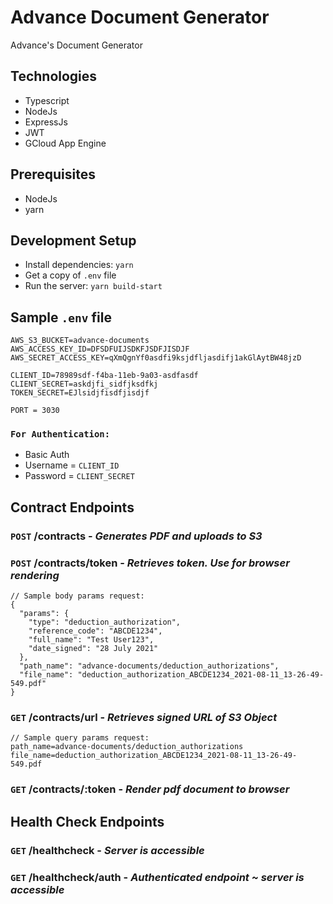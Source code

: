 # Advance Document Generator
Advance's Document Generator

## Technologies
* Typescript
* NodeJs
* ExpressJs
* JWT
* GCloud App Engine

## Prerequisites
* NodeJs
* yarn

## Development Setup
* Install dependencies: `yarn`
* Get a copy of `.env` file
* Run the server: `yarn build-start`

## Sample `.env` file
```
AWS_S3_BUCKET=advance-documents
AWS_ACCESS_KEY_ID=DFSDFUIJSDKFJSDFJISDJF
AWS_SECRET_ACCESS_KEY=qXmQgnYf0asdfi9ksjdfljasdifj1akGlAytBW48jzD

CLIENT_ID=78989sdf-f4ba-11eb-9a03-asdfasdf
CLIENT_SECRET=askdjfi_sidfjksdfkj
TOKEN_SECRET=EJlsidjfisdfjisdjf

PORT = 3030
```

### `For Authentication:`
* Basic Auth
* Username = `CLIENT_ID`
* Password = `CLIENT_SECRET`

## Contract Endpoints
### `POST` /contracts - *Generates PDF and uploads to S3*
### `POST` /contracts/token - *Retrieves token. Use for browser rendering*
```
// Sample body params request:
{
  "params": {
    "type": "deduction_authorization",
    "reference_code": "ABCDE1234",
    "full_name": "Test User123",
    "date_signed": "28 July 2021"
  },
  "path_name": "advance-documents/deduction_authorizations",
  "file_name": "deduction_authorization_ABCDE1234_2021-08-11_13-26-49-549.pdf"
}
```

### `GET` /contracts/url - *Retrieves signed URL of S3 Object*
```
// Sample query params request:
path_name=advance-documents/deduction_authorizations
file_name=deduction_authorization_ABCDE1234_2021-08-11_13-26-49-549.pdf
```

### `GET` /contracts/:token - *Render pdf document to browser*

## Health Check Endpoints
### `GET` /healthcheck - *Server is accessible*
### `GET` /healthcheck/auth - *Authenticated endpoint ~ server is accessible*

